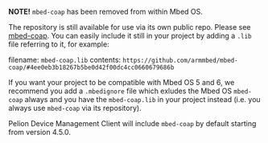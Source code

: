 **NOTE!** `mbed-coap` has been removed from within Mbed OS.

The repository is still available for use via its own public repo. Please see [mbed-coap](https://github.com/ARMmbed/mbed-coap).
You can easily include it still in your project by adding a `.lib` file referring to it, for example:

filename: `mbed-coap.lib`
contents: `https://github.com/armmbed/mbed-coap/#4ee0eb3b18267b5be0d42f00dc4cc0660679686b`

If you want your project to be compatible with Mbed OS 5 and 6, we recommend you add a
`.mbedignore` file which exludes the Mbed OS `mbed-coap` always and you have the `mbed-coap.lib`
in your project instead (i.e. you always use `mbed-coap` via its repository).

Pelion Device Management Client will include `mbed-coap` by default starting from version 4.5.0.

